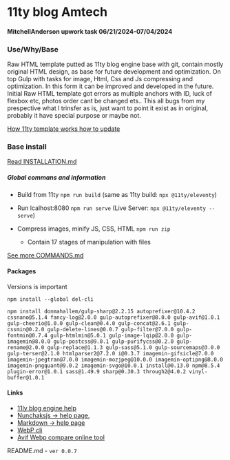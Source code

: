 #  11ty blog Amtech
#### MitchellAnderson upwork task 06/21/2024-07/04/2024

### Use/Why/Base

Raw HTML template putted as 11ty blog engine base with git, contain mostly original HTML design, as base for future development and optimization.
On top Gulp with tasks for image, Html, Css and Js compressing and optimization.
In this form it can be improved and developed in the future.
Initial Raw HTML template got errors as multiple anchors with ID, luck of flexbox etc, photos order cant be changed ets.. This all bugs from my prespective what I trinsfer as is, just want to point it exist as in original, probably it have special purpose or maybe not.

[How 11ty template works how to update](https://github.com/igavelyuk/11tyAmtechBase/blob/unstable-alpha/documentation/UPDATEWEBSITE.md)



### Base install


[Read INSTALLATION.md](https://github.com/igavelyuk/11tyAmtechBase/blob/unstable-alpha/documentation/INSTALLATION.md)

##### Global commans and information

  - Build from 11ty `npm run build` (same as 11ty build: `npx @11ty/eleventy`)

  - Run lcalhost:8080 `npm run serve` (Live Server: `npx @11ty/eleventy --serve`)

  - Compress images, minify JS, CSS, HTML `npm run zip`
    - Contain 17 stages of manipulation with files

[See more COMMANDS.md](https://github.com/igavelyuk/11tyAmtechBase/blob/unstable-alpha/documentation/COMMANDS.md)

#### Packages
Versions is important

`npm install --global del-cli`

`npm install donmahallem/gulp-sharp@2.2.15 autoprefixer@10.4.2 cssnano@5.1.4 fancy-log@2.0.0 gulp-autoprefixer@8.0.0 gulp-avif@1.0.1 gulp-cheerio@1.0.0 gulp-clean@0.4.0 gulp-concat@2.6.1 gulp-cssmin@0.2.0 gulp-delete-lines@0.0.7 gulp-filter@7.0.0 gulp-fontmin@0.7.4 gulp-htmlmin@5.0.1 gulp-image-lqip@2.0.0 gulp-imagemin@8.0.0 gulp-postcss@9.0.1 gulp-purifycss@0.2.0 gulp-rename@2.0.0 gulp-replace@1.1.3 gulp-sass@5.1.0 gulp-sourcemaps@3.0.0 gulp-terser@2.1.0 htmlparser2@7.2.0 i@0.3.7 imagemin-gifsicle@7.0.0 imagemin-jpegtran@7.0.0 imagemin-mozjpeg@10.0.0 imagemin-optipng@8.0.0 imagemin-pngquant@9.0.2 imagemin-svgo@10.0.1 install@0.13.0 npm@8.5.4 plugin-error@1.0.1 sass@1.49.9 sharp@0.30.3 through2@4.0.2 vinyl-buffer@1.0.1`

#### Links

- [11ly blog engine help](https://www.11ty.dev/docs/)
- [Nunchaksjs -> help page](https://mozilla.github.io/nunjucks/),
- [Markdown -> help page](https://www.markdownguide.org/basic-syntax/)
- [WebP cli](https://developers.google.com/speed/webp/docs/precompiled)
- [Avif Webp compare online tool](https://squoosh.app)

README.md - `ver 0.0.7`

